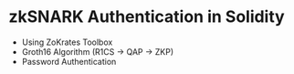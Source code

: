 # zkSNARK Authentication in Solidity

- Using ZoKrates Toolbox
- Groth16 Algorithm (R1CS -> QAP -> ZKP)
- Password Authentication
